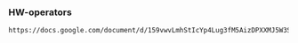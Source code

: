 ### HW-operators
```
https://docs.google.com/document/d/159vwvLmhStIcYp4Lug3fM5AizDPXXMJ5W3SexJQC11M/edit
```
